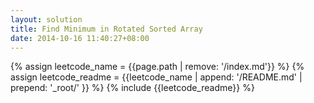 ```yaml
---
layout: solution
title: Find Minimum in Rotated Sorted Array
date: 2014-10-16 11:40:27+08:00
---
```

{% assign leetcode_name = {{page.path | remove: '/index.md'}}  %}
{% assign leetcode_readme = {{leetcode_name | append: '/README.md' | prepend: '_root/' }}  %}
{% include {{leetcode_readme}} %}
